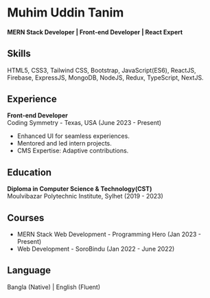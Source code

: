 # Muhim Uddin Tanim

#### MERN Stack Developer | Front-end Developer | React Expert

## Skills
HTML5, CSS3, Tailwind CSS, Bootstrap, JavaScript(ES6), ReactJS, Firebase, ExpressJS, MongoDB, NodeJS, Redux, TypeScript, NextJS.

## Experience
**Front-end Developer**  
Coding Symmetry - Texas, USA (June 2023 - Present)  
- Enhanced UI for seamless experiences.
- Mentored and led intern projects.
- CMS Expertise: Adaptive contributions.



## Education
**Diploma in Computer Science & Technology(CST)**  
Moulvibazar Polytechnic Institute, Sylhet (2019 - 2023)

## Courses
- MERN Stack Web Development - Programming Hero (Jan 2023 - Present)
- Web Development - SoroBindu (Jan 2022 - June 2022)

## Language
Bangla (Native) | English (Fluent)
